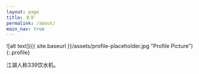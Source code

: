 ```yaml
---
layout: page
title: 关于
permalink: /about/
main_nav: true
---
```


![alt text]({{ site.baseurl }}/assets/profile-placeholder.jpg "Profile Picture"){:.profile}

江湖人称339饮水机。
